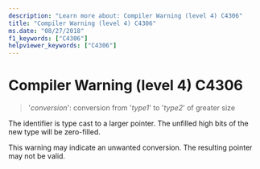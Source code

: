 ```yaml
---
description: "Learn more about: Compiler Warning (level 4) C4306"
title: "Compiler Warning (level 4) C4306"
ms.date: "08/27/2018"
f1_keywords: ["C4306"]
helpviewer_keywords: ["C4306"]
---
```

# Compiler Warning (level 4) C4306

> '*conversion*': conversion from '*type1*' to '*type2*' of greater size

The identifier is type cast to a larger pointer. The unfilled high bits of the new type will be zero-filled.

This warning may indicate an unwanted conversion. The resulting pointer may not be valid.
